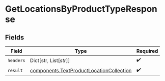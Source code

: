 # GetLocationsByProductTypeResponse


## Fields

| Field                                                                                                | Type                                                                                                 | Required                                                                                             | Description                                                                                          |
| ---------------------------------------------------------------------------------------------------- | ---------------------------------------------------------------------------------------------------- | ---------------------------------------------------------------------------------------------------- | ---------------------------------------------------------------------------------------------------- |
| `headers`                                                                                            | Dict[str, List[*str*]]                                                                               | :heavy_check_mark:                                                                                   | N/A                                                                                                  |
| `result`                                                                                             | [components.TextProductLocationCollection](../../models/components/textproductlocationcollection.md) | :heavy_check_mark:                                                                                   | N/A                                                                                                  |
